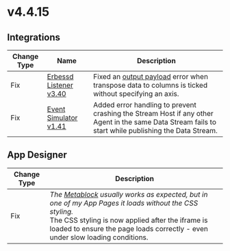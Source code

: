 # v4.4.15

## Integrations

| Change Type | Name | Description |
|-------------|------|-------------|
| Fix | [Erbessd Listener v3.40](https://xmpro.gitbook.io/erbessd) | Fixed an [output payload](../how-tos/agents/building-agents.md#output-payload) error when transpose data to columns is ticked without specifying an axis. |
| Fix | [Event Simulator v1.41](https://xmpro.gitbook.io/event-simulator) | Added error handling to prevent crashing the Stream Host if any other Agent in the same Data Stream fails to start while publishing the Data Stream. |

## App Designer

| Change Type | Description |
|-------------|-------------|
| Fix | *The* [*Metablock*](../blocks-toolbox/advanced/metablock.md) *usually works as expected, but in one of my App Pages it loads without the CSS styling.*<br>The CSS styling is now applied after the iframe is loaded to ensure the page loads correctly - even under slow loading conditions. |

